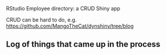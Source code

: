 RStudio Employee directory: a CRUD Shiny app

CRUD can be hard to do, e.g. https://github.com/MangoTheCat/dynshiny/tree/blog

## Log of things that came up in the process